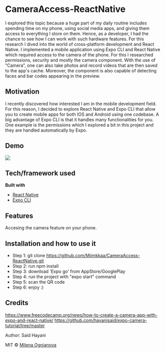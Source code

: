 # CameraAccess-ReactNative
I explored this topic because a huge part of my daily routine includes spending time on my phone, using social media apps, and giving them access to everything I store on them. Hence, as a developer, I had the chance to see how I can work with such hardware features. For this research I dived into the world of cross-platform development and React Native. I implemented a mobile application using Expo CLI and React Native which required access to the camera of the phone. For this I researched permissions, security and mostly the camera component. With the use of “Camera”, one can also take photos and record videos that are then saved to the app's cache. Moreover, the component is also capable of detecting faces and bar codes appearing in the preview.

## Motivation
I recently discovered how interested I am in the mobile development field. For this reason, I decided to explore React Native and Expo CLI that allow you to create mobile apps for both IOS and Android using one codebase. A big advantage of Expo CLI is that it handles many functionalities for you. One example is the permissions which I explored a bit in this project and they are handled automatically by Expo.
 
## Demo
![](name-of-giphy.gif)

## Tech/framework used

<b>Built with</b>
- [React Native](https://reactnative.dev)
- [Expo CLI](https://docs.expo.io/)

## Features
Accesing the camera feature on your phone.

## Installation and how to use it
- Step 1: git clone https://github.com/Miimkkaa/CameraAccess-ReactNative.git
- Step 2: run npm install
- Step 3: download 'Expo go' from AppStore/GooglePlay
- Step 4: run the project with "expo start" command
- Step 5: scan the QR code
- Step 6: enjoy :)


## Credits
https://www.freecodecamp.org/news/how-to-create-a-camera-app-with-expo-and-react-native/
https://github.com/hayanisaid/expo-camera-tutorial/tree/master 

Author: Said Hayani


MIT © [Milena Ognianova]()
